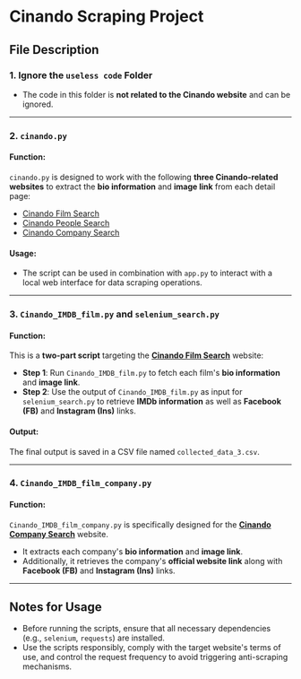 # Cinando Scraping Project

## File Description

### 1. Ignore the `useless code` Folder  
- The code in this folder is **not related to the Cinando website** and can be ignored.

---

### 2. `cinando.py`  
#### Function:  
`cinando.py` is designed to work with the following **three Cinando-related websites** to extract the **bio information** and **image link** from each detail page:  
- [Cinando Film Search](https://cinando.com/en/Film/SearchPostgres)  
- [Cinando People Search](https://cinando.com/en/People/Search)  
- [Cinando Company Search](https://cinando.com/en/Company/Search)

#### Usage:  
- The script can be used in combination with `app.py` to interact with a local web interface for data scraping operations.

---

### 3. `Cinando_IMDB_film.py` and `selenium_search.py`  
#### Function:  
This is a **two-part script** targeting the **[Cinando Film Search](https://cinando.com/en/Film/SearchPostgres)** website:  
- **Step 1**: Run `Cinando_IMDB_film.py` to fetch each film's **bio information** and **image link**.  
- **Step 2**: Use the output of `Cinando_IMDB_film.py` as input for `selenium_search.py` to retrieve **IMDb information** as well as **Facebook (FB)** and **Instagram (Ins)** links.  

#### Output:  
The final output is saved in a CSV file named `collected_data_3.csv`.

---

### 4. `Cinando_IMDB_film_company.py`  
#### Function:  
`Cinando_IMDB_film_company.py` is specifically designed for the **[Cinando Company Search](https://cinando.com/en/Company/Search)** website.  
- It extracts each company's **bio information** and **image link**.  
- Additionally, it retrieves the company's **official website link** along with **Facebook (FB)** and **Instagram (Ins)** links.

---

## Notes for Usage  
- Before running the scripts, ensure that all necessary dependencies (e.g., `selenium`, `requests`) are installed.  
- Use the scripts responsibly, comply with the target website's terms of use, and control the request frequency to avoid triggering anti-scraping mechanisms.
